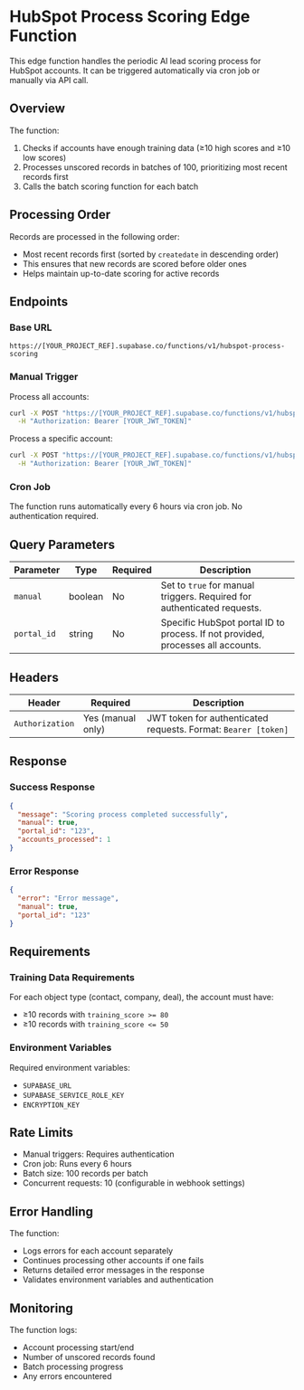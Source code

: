 # HubSpot Process Scoring Edge Function

This edge function handles the periodic AI lead scoring process for HubSpot accounts. It can be triggered automatically via cron job or manually via API call.

## Overview

The function:
1. Checks if accounts have enough training data (≥10 high scores and ≥10 low scores)
2. Processes unscored records in batches of 100, prioritizing most recent records first
3. Calls the batch scoring function for each batch

## Processing Order

Records are processed in the following order:
- Most recent records first (sorted by `createdate` in descending order)
- This ensures that new records are scored before older ones
- Helps maintain up-to-date scoring for active records

## Endpoints

### Base URL
```
https://[YOUR_PROJECT_REF].supabase.co/functions/v1/hubspot-process-scoring
```

### Manual Trigger

Process all accounts:
```bash
curl -X POST "https://[YOUR_PROJECT_REF].supabase.co/functions/v1/hubspot-process-scoring?manual=true" \
  -H "Authorization: Bearer [YOUR_JWT_TOKEN]"
```

Process a specific account:
```bash
curl -X POST "https://[YOUR_PROJECT_REF].supabase.co/functions/v1/hubspot-process-scoring?manual=true&portal_id=[PORTAL_ID]" \
  -H "Authorization: Bearer [YOUR_JWT_TOKEN]"
```

### Cron Job
The function runs automatically every 6 hours via cron job. No authentication required.

## Query Parameters

| Parameter | Type | Required | Description |
|-----------|------|----------|-------------|
| `manual` | boolean | No | Set to `true` for manual triggers. Required for authenticated requests. |
| `portal_id` | string | No | Specific HubSpot portal ID to process. If not provided, processes all accounts. |

## Headers

| Header | Required | Description |
|--------|----------|-------------|
| `Authorization` | Yes (manual only) | JWT token for authenticated requests. Format: `Bearer [token]` |

## Response

### Success Response
```json
{
  "message": "Scoring process completed successfully",
  "manual": true,
  "portal_id": "123",
  "accounts_processed": 1
}
```

### Error Response
```json
{
  "error": "Error message",
  "manual": true,
  "portal_id": "123"
}
```

## Requirements

### Training Data Requirements
For each object type (contact, company, deal), the account must have:
- ≥10 records with `training_score >= 80`
- ≥10 records with `training_score <= 50`

### Environment Variables
Required environment variables:
- `SUPABASE_URL`
- `SUPABASE_SERVICE_ROLE_KEY`
- `ENCRYPTION_KEY`

## Rate Limits

- Manual triggers: Requires authentication
- Cron job: Runs every 6 hours
- Batch size: 100 records per batch
- Concurrent requests: 10 (configurable in webhook settings)

## Error Handling

The function:
- Logs errors for each account separately
- Continues processing other accounts if one fails
- Returns detailed error messages in the response
- Validates environment variables and authentication

## Monitoring

The function logs:
- Account processing start/end
- Number of unscored records found
- Batch processing progress
- Any errors encountered 